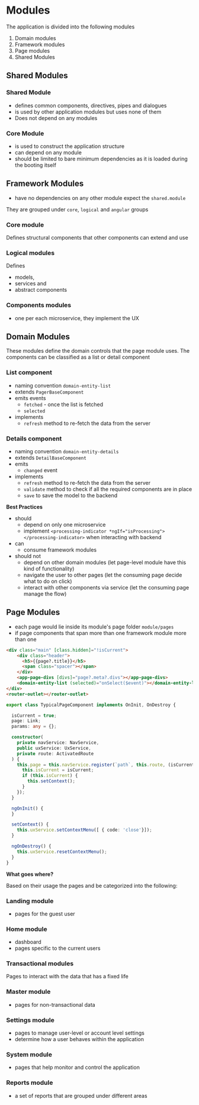 # Modules

The application is divided into the following modules

1. Domain modules
1. Framework modules
1. Page modules
1. Shared Modules

## Shared Modules

### Shared Module

- defines common components, directives, pipes and dialogues
- is used by other application modules but uses none of them
- Does not depend on any modules

### Core Module

- is used to construct the application structure
- can depend on any module
- should be limited to bare minimum dependencies as it is loaded during the booting itself

## Framework Modules

- have no dependencies on any other module expect the `shared.module`

They are grouped under `core`, `logical` and `angular` groups

### Core module

Defines structural components that other components can extend and use

### Logical modules

Defines

- models,
- services and
- abstract components

### Components modules

- one per each microservice, they implement the UX

## Domain Modules

These modules define the domain controls that the page module uses. The components can be classified as a list or detail component

### List component

- naming convention `domain-entity-list`
- extends `PagerBaseComponent`
- emits events
  - `fetched` - once the list is fetched
  - `selected`
- implements
  - `refresh` method to re-fetch the data from the server

### Details component

- naming convention `domain-entity-details`
- extends `DetailBaseComponent`
- emits
  - `changed` event
- implements
  - `refresh` method to re-fetch the data from the server
  - `validate` method to check if all the required components are in place
  - `save` to save the model to the backend

**Best Practices**

- should
  - depend on only one microservice
  - implement `<processing-indicator *ngIf="isProcessing"></processing-indicator>` when interacting with backend
- can
  - consume framework modules
- should not
  - depend on other domain modules (let page-level module have this kind of functionality)
  - navigate the user to other pages (let the consuming page decide what to do on click)
  - interact with other components via service (let the consuming page manage the flow)

## Page Modules

- each page would lie inside its module's page folder `module/pages`
- if page components that span more than one framework module more than one

```html
<div class="main" [class.hidden]="!isCurrent">
    <div class="header">
      <h5>{{page?.title}}</h5>
      <span class="spacer"></span>
    </div>
    <app-page-divs [divs]="page?.meta?.divs"></app-page-divs>
    <domain-entity-list (selected)="onSelect($event)"></domain-entity-list>
</div>
<router-outlet></router-outlet>
```

```typescript
export class TypicalPageComponent implements OnInit, OnDestroy {

  isCurrent = true;
  page: Link;
  params: any = {};

  constructor(
    private navService: NavService,
    public uxService: UxService,
    private route: ActivatedRoute
  ) {
    this.page = this.navService.register(`path`, this.route, (isCurrent) => {
      this.isCurrent = isCurrent;
      if (this.isCurrent) {
        this.setContext();
      }
    });
  }

  ngOnInit() {
  }

  setContext() {
    this.uxService.setContextMenu([ { code: 'close'}]);
  }

  ngOnDestroy() {
    this.uxService.resetContextMenu();
  }
}
```

**What goes where?**

Based on their usage the pages and be categorized into the following:

### Landing module

- pages for the guest user

### Home module

- dashboard
- pages specific to the current users

### Transactional modules

Pages to interact with the data that has a fixed life

### Master module

- pages for non-transactional data

### Settings module

- pages to manage user-level or account level settings
- determine how a user behaves within the application

### System module

- pages that help monitor and control the application

### Reports module

- a set of reports that are grouped under different areas
